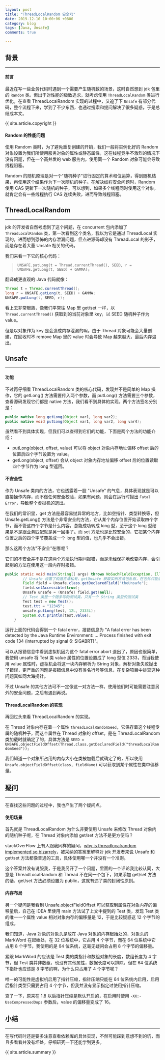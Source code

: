 ```yaml
---
layout: post
title: "ThreadLocalRandom 安全吗"
date: 2019-12-10 10:00:06 +0800
category: blog
tags: [Java, Unsafe]
comments: true

---
```

## 背景
---
#### 前言
最近在写一些业务代码时遇到一个需要产生随机数的场景，这时自然想到 jdk 包里的 `Random` 类。但出于对性能的极致追求，就考虑使用 `ThreadLocalRandom` 类进行优化，在查看 ThreadLocalRandom 实现的过程中，又追了下 `Unsafe` 有部分代码，整个流程下来，学到了不少东西，也通过搜索和提问解决了很多疑惑，于是总结成本文。

{{ site.article.copyright }}

#### Random 的性能问题
使用 Random 类时，为了避免重复创建的开销，我们一般将实例化好的 Random 对象设置为我们所使用服务对象的属性或静态属性，这在线程竞争不激烈的情况下没有问题，但在一个高并发的 web 服务内，使用同一个 Random 对象可能会导致线程阻塞。

Random 的随机原理是对一个"随机种子"进行固定的算术和位运算，得到随机结果，再使用这个结果作为下一次随机的种子。在解决线程安全问题时，Random 使用 CAS 更新下一次随机的种子，可以想到，如果多个线程同时使用这个对象，就肯定会有一些线程执行 CAS 连续失败，进而导致线程阻塞。

## ThreadLocalRandom
---
jdk 的开发者自然考虑到了这个问题，在 concurrent 包内添加了 `ThreadLocalRandom` 类，第一次看到这个类名，我以为它是通过 ThreadLocal 实现的，进而想到恐怖的内存泄漏问题，但点进源码却没有 ThreadLocal 的影子，而是存在着大量 Unsafe 相关的代码。

我们来看一下它的核心代码：

> `UNSAFE.putLong(t = Thread.currentThread(), SEED, r = UNSAFE.getLong(t, SEED) + GAMMA);` 

翻译成更直观的 Java 代码就像：
```java
Thread t = Thread.currentThread();
long r = UNSAFE.getLong(t, SEED) + GAMMA;
UNSAFE.putLong(t, SEED, r);
```
 
看上去非常眼熟，像我们平常往 Map 里 get/set 一样，以 `Thread.currentThread()` 获取到的当前对象里 key，以 SEED 随机种子作为 value。

但是以对象作为 key 是会造成内存泄漏的啊，由于 Thread 对象可能会大量创建，在回收时不 remove Map 里的 value 时会导致 Map 越来越大，最后内存溢出。

## Unsafe
---
#### 功能
不过再仔细看 ThreadLocalRandom 类的核心代码，发现并不是简单的 Map 操作，它的 getLong() 方法需要传入两个参数，而 putLong() 方法需要三个参数，查看源码发现它们都是 native 方法，我们看不到具体的实现。两个方法签名分别是：

```java
public native long getLong(Object var1, long var2);
public native void putLong(Object var1, long var2, long var4);
```

虽然看不到具体实现，但我们可以查得到它们的功能，下面是两个方法的功能介绍：

- putLong(object, offset, value) 可以将 object 对象内存地址偏移 offset 后的位置后四个字节设置为 value。
- getLong(object, offset) 会从 object 对象内存地址偏移 offset 后的位置读取四个字节作为 long 型返回。

#### 不安全性
作为 Unsafe 类内的方法，它也透露着一股 "Unsafe" 的气息，具体表现就是可以直接操作内存，而不做任何安全校验，如果有问题，则会在运行时抛出 `Fatal Error`，导致整个虚拟机的退出。

在我们的常识里，get 方法是最容易抛异常的地方，比如空指针、类型转换等，但 Unsafe.getLong() 方法是个非常安全的方法，它从某个内存位置开始读取四个字节，而不管这四个字节是什么内容，总能成功转成 long 型，至于这个 long 型结果是不是跟业务匹配就是另一回事了。而 set 方法也是比较安全的，它把某个内存位置之后的四个字节覆盖成一个 long 型的值，也几乎不会出错。

那么这两个方法"不安全"在哪呢？

它们的不安全并不是在这两个方法执行期间报错，而是未经保护地改变内存，会引起别的方法在使用这一段内存时报错。

```java
public static void main(String[] args) throws NoSuchFieldException, IllegalAccessException {
        // Unsafe 设置了构造方法私有，getUnsafe 获取实例方法包私有，在包外只能通过反射获取
        Field field = Unsafe.class.getDeclaredField("theUnsafe"); 
        field.setAccessible(true);
        Unsafe unsafe = (Unsafe) field.get(null);
        // Test 类是一个随手写的测试类，只有一个 String 类型的测试类
        Test test = new Test();
        test.ttt = "12345";
        unsafe.putLong(test, 12L, 2333L);
        System.out.println(test.value);
    }
```

运行上面的代码会得到一个 fatal error，报错信息为 "A fatal error has been detected by the Java Runtime Environment: ...  Process finished with exit code 134 (interrupted by signal 6: SIGABRT)"。

可以从报错信息中看到虚拟机因为这个 fatal error abort 退出了，原因也很简单，我使用 unsafe 将 Test 类 value 属性的位置设置成了 long 型值 2333，而当我使用 value 属性时，虚拟机会将这一块内存解析为 String 对象，解析对象失败抛出了错误，更严重的问题是报错信息中没有类名行号等信息，在复杂项目中排查这种问题真如同大海捞针。

不过 Unsafe 的其他方法可不一定像这一对方法一样，使用他们时可能需要注意另外的安全问题，之后有遇到再说。

#### ThreadLocalRandom 的实现
再回过头来看 ThreadLocalRandom 的实现。

在 Thread 对象内存在着一个属性 `threadLocalRandomSeed`，它保存着这个线程专属的随机种子，而这个属性在 Thread 对象的 offset，是在 ThreadLocalRandom 类加载时就确定了的，具体方法是 `SEED = UNSAFE.objectFieldOffset(Thread.class.getDeclaredField("threadLocalRandomSeed"));`

我们知道一个对象所占用的内存大小在类被加载后就确定了的，所以使用 `Unsafe.objectFieldOffset(class, fieldName)` 可以获取到某个属性在类中偏移量。

## 疑问
---
在查找这些问题的过程中，我也产生了两个疑问点。
#### 使用场景
首先就是 ThreadLocalRandom 为什么非要使用 Unsafe 来修改 Thread 对象内的随机种子呢，在 Thread 对象内添加 get/set 方法不是更方便吗？

stackOverFlow 上有人跟我同样的疑问，[why is threadlocalrandom implemented so bizarrely](https://stackoverflow.com/questions/40620026/why-is-threadlocalrandom-implemented-so-bizarrely)，被采纳的答案里解释对 jdk 开发者来说 Unsafe 和 get/set 方法都像普通的工具，具体使用哪一个并没有一个准则。

这个答案并没有说服我，于是我另开了一个问题，里面的一个评论我比较认同，大意是 ThreadLocalRandom 和 Thread 不在同一个包下，如果添加 get/set 方法的话，get/set 方法必须设置为 public，这就有违了类的封闭性原则。

#### 内存布局
另一个疑问是我看到 Unsafe.objectFieldOffset 可以获取到属性在对象内存的偏移量后，自己在 IDEA 里使用 main 方法试了上文中提到的 Test 类，发现 Test 类的唯一一个属性 value 相对对象内存的偏移量是 12，于是比较疑惑这 12 个字节的组成。

我们知道，Java 对象的对象头是放在 Java 对象的内存起始处的，对象头的 MarkWord 在起始处，在 32 位系统中，它占用 4 个字节，而在 64 位系统中它占用 8 个字节，我使用的是 64 位系统，这毫无疑问会占用 8 个字节的偏移量。

紧跟 MarkWord 的应该是 Test 类的类指针和数组对象的长度，数组长度为 4 字节，但 Test 类并非数组，也没有其他属性，数据长度可以排除，但在 64 位系统下指针也应该是 8 字节的啊，为什么只占用了 4 个字节呢？

唯一的可能性是虚拟机启用了指针压缩，指针压缩只能在 64 位系统内启用，启用后指针类型只需要占用 4 个字节，但我并没有显示指定过使用指针压缩。

查了一下，原来在 1.8 以后指针压缩是默认开启的，在启用时使用 `-XX:-UseCompressedOops` 参数后，value 的偏移量变成了 16。

## 小结
---
在写代码时还是要多注意查看依赖库的具体实现，不然可能踩到意想不到的坑，而且多看看并没有坏处，仔细研究一下还能学到更多。

{{ site.article.summary }}

